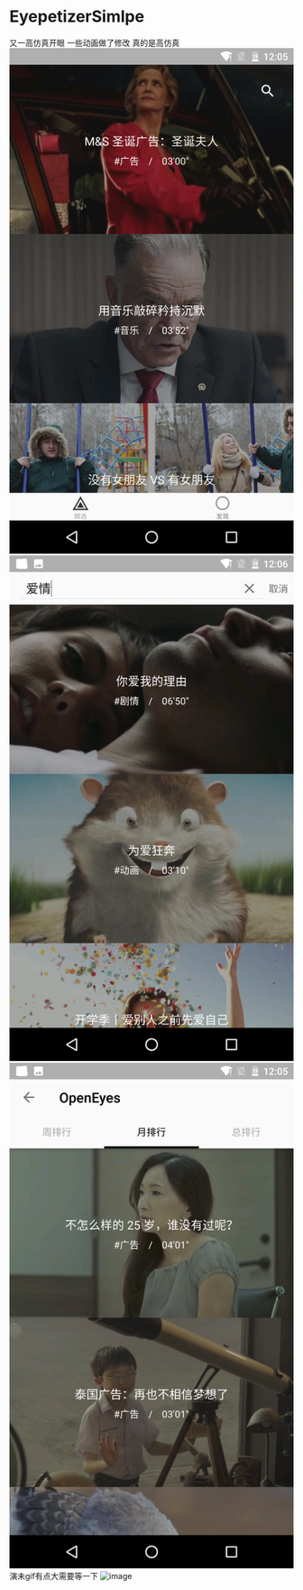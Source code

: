 # EyepetizerSimlpe
又一高仿真开眼 一些动画做了修改 真的是高仿真
![image](https://github.com/EasonHolmes/EyepetizerSimlpe/blob/master/art/Screenshot1.png)</br>
![image](https://github.com/EasonHolmes/EyepetizerSimlpe/blob/master/art/Screenshot2.png)</br>
![image](https://github.com/EasonHolmes/EyepetizerSimlpe/blob/master/art/Screenshot3.png)</br>
演未gif有点大需要等一下
![image](https://github.com/EasonHolmes/EyepetizerSimlpe/blob/master/art/OpenEyes.gif)</br>

